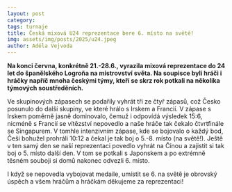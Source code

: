 ```yaml
---
layout: post
category:
tags: turnaje
title: Česká mixová U24 reprezentace bere 6. místo na světě!
img: assets/img/posts/2025/u24.jpeg
author: Adéla Vejvoda
---
```


**Na konci června, konkrétně 21.-28.6., vyrazila mixová reprezentace do 24 let do španělského Logroña na mistrovství světa. Na soupisce byli hráči i hráčky napříč mnoha českými týmy, kteří se skrz rok potkali na několika týmových soustředěních.**

Ve skupinových zápasech se podařily vyhrát tři ze čtyř zápasů, což Česko posunulo do další skupiny, ve které hrálo s Irskem a Francií. V zápase s Irskem poměrně jasně dominovalo, čemuž i odpovídá výsledek 15:6, nicméně s Francií se vítězství nepovedlo a naše hráče tak čekalo čtvrtfinále se Singapurem. V tomhle intenzivním zápase, kde se bojovalo o každý bod, Češi bohužel prohráli 10:12 a čekal je tak boj o 5.-8. místo (na světě!). Ještě v ten samý den se naší reprezentaci povedlo vyhrát na Čínou a zajistit si tak boj o 5. místo další den. V tom se potkali s Japonskem a po extrémně těsném souboji si domů nakonec odvezli 6. místo.

I když se nepovedla vybojovat medaile, umístit se 6. na světě je obrovský úspěch a všem hráčům a hráčkám děkujeme za reprezentaci!
